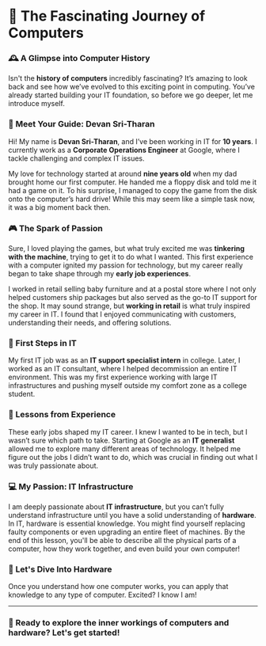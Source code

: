 # 🚀 The Fascinating Journey of Computers

### 🕰️ A Glimpse into Computer History

Isn't the **history of computers** incredibly fascinating? It’s amazing to look back and see how we’ve evolved to this exciting point in computing. You’ve already started building your IT foundation, so before we go deeper, let me introduce myself.

### 👋 Meet Your Guide: Devan Sri-Tharan

Hi! My name is **Devan Sri-Tharan**, and I’ve been working in IT for **10 years**. I currently work as a **Corporate Operations Engineer** at Google, where I tackle challenging and complex IT issues. 

My love for technology started at around **nine years old** when my dad brought home our first computer. He handed me a floppy disk and told me it had a game on it. To his surprise, I managed to copy the game from the disk onto the computer’s hard drive! While this may seem like a simple task now, it was a big moment back then.

### 🎮 The Spark of Passion

Sure, I loved playing the games, but what truly excited me was **tinkering with the machine**, trying to get it to do what I wanted. This first experience with a computer ignited my passion for technology, but my career really began to take shape through my **early job experiences**.

I worked in retail selling baby furniture and at a postal store where I not only helped customers ship packages but also served as the go-to IT support for the shop. It may sound strange, but **working in retail** is what truly inspired my career in IT. I found that I enjoyed communicating with customers, understanding their needs, and offering solutions.

### 💼 First Steps in IT

My first IT job was as an **IT support specialist intern** in college. Later, I worked as an IT consultant, where I helped decommission an entire IT environment. This was my first experience working with large IT infrastructures and pushing myself outside my comfort zone as a college student.

### 🔧 Lessons from Experience

These early jobs shaped my IT career. I knew I wanted to be in tech, but I wasn’t sure which path to take. Starting at Google as an **IT generalist** allowed me to explore many different areas of technology. It helped me figure out the jobs I didn’t want to do, which was crucial in finding out what I was truly passionate about.

### 💻 My Passion: IT Infrastructure

I am deeply passionate about **IT infrastructure**, but you can’t fully understand infrastructure until you have a solid understanding of **hardware**. In IT, hardware is essential knowledge. You might find yourself replacing faulty components or even upgrading an entire fleet of machines. By the end of this lesson, you'll be able to describe all the physical parts of a computer, how they work together, and even build your own computer!

### 🎉 Let's Dive Into Hardware

Once you understand how one computer works, you can apply that knowledge to any type of computer. Excited? I know I am!

---

### 🚀 Ready to explore the inner workings of computers and hardware? Let's get started!